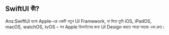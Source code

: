 ## SwiftUI কী?
Ans:SwiftUI হলো Apple-এর একটি নতুন UI Framework, যা দিয়ে তুমি iOS, iPadOS, macOS, watchOS, tvOS – সব Apple ডিভাইসের জন্য UI Design করতে পারো সহজে এবং দ্রুত।
